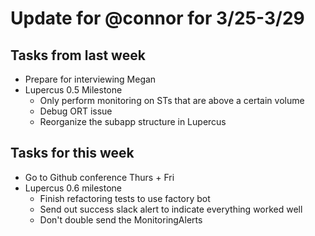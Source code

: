# Update for @connor for 3/25-3/29

## Tasks from last week

- Prepare for interviewing Megan
- Lupercus 0.5 Milestone
    - Only perform monitoring on STs that are above a certain volume
    - Debug ORT issue
    - Reorganize the subapp structure in Lupercus

## Tasks for this week

- Go to Github conference Thurs + Fri
- Lupercus 0.6 milestone
    - Finish refactoring tests to use factory bot
    - Send out success slack alert to indicate everything worked well
    - Don't double send the MonitoringAlerts